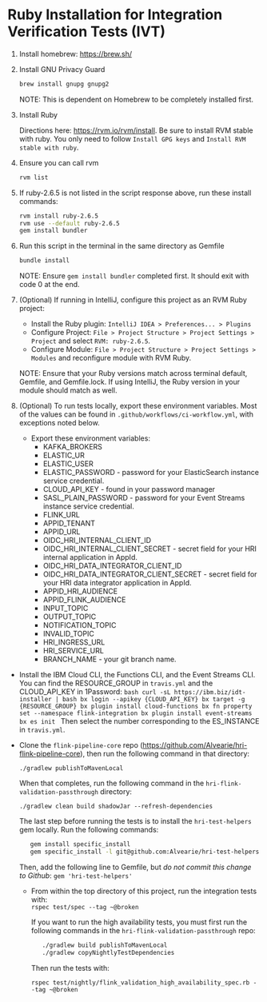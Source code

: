 # Ruby Installation for Integration Verification Tests (IVT)

1. Install homebrew: https://brew.sh/

2. Install GNU Privacy Guard
    ```bash
    brew install gnupg gnupg2
    ```
   NOTE: This is dependent on Homebrew to be completely installed first.

3. Install Ruby

   Directions here: https://rvm.io/rvm/install. Be sure to install RVM stable with ruby. You only need to follow `Install GPG keys` and `Install RVM stable with ruby`.


4. Ensure you can call rvm
    ```bash
    rvm list
    ```

5. If ruby-2.6.5 is not listed in the script response above, run these install commands:
    ```bash
    rvm install ruby-2.6.5
    rvm use --default ruby-2.6.5
    gem install bundler
    ```

6. Run this script in the terminal in the same directory as Gemfile
    ```bash
    bundle install
    ```
   NOTE: Ensure `gem install bundler` completed first. It should exit with code 0 at the end.


7. (Optional) If running in IntelliJ, configure this project as an RVM Ruby project:

    * Install the Ruby plugin: `IntelliJ IDEA > Preferences... > Plugins`
    * Configure Project: `File > Project Structure > Project Settings > Project` and select `RVM: ruby-2.6.5`.
    * Configure Module: `File > Project Structure > Project Settings > Modules` and reconfigure module with RVM Ruby.

   NOTE: Ensure that your Ruby versions match across terminal default, Gemfile, and Gemfile.lock. If using IntelliJ, the Ruby version in your module should match as well.


8. (Optional) To run tests locally, export these environment variables. Most of the values can be found in `.github/workflows/ci-workflow.yml`, with exceptions noted below.
    - Export these environment variables:
        * KAFKA_BROKERS
        * ELASTIC_UR
        * ELASTIC_USER
        * ELASTIC_PASSWORD - password for your ElasticSearch instance service credential.
        * CLOUD_API_KEY - found in your password manager
        * SASL_PLAIN_PASSWORD - password for your Event Streams instance service credential.
        * FLINK_URL
        * APPID_TENANT
        * APPID_URL
        * OIDC_HRI_INTERNAL_CLIENT_ID
        * OIDC_HRI_INTERNAL_CLIENT_SECRET - secret field for your HRI internal application in AppId.
        * OIDC_HRI_DATA_INTEGRATOR_CLIENT_ID
        * OIDC_HRI_DATA_INTEGRATOR_CLIENT_SECRET - secret field for your HRI data integrator application in AppId.
        * APPID_HRI_AUDIENCE
        * APPID_FLINK_AUDIENCE
        * INPUT_TOPIC
        * OUTPUT_TOPIC
        * NOTIFICATION_TOPIC
        * INVALID_TOPIC
        * HRI_INGRESS_URL
        * HRI_SERVICE_URL
        * BRANCH_NAME - your git branch name.

  - Install the IBM Cloud CLI, the Functions CLI, and the Event Streams CLI. You can find the RESOURCE_GROUP in `travis.yml` and the CLOUD_API_KEY in 1Password:
         ```bash
             curl -sL https://ibm.biz/idt-installer | bash
             bx login --apikey {CLOUD_API_KEY}
             bx target -g {RESOURCE_GROUP}
             bx plugin install cloud-functions
             bx fn property set --namespace flink-integration
             bx plugin install event-streams
             bx es init
         ```
      Then select the number corresponding to the ES_INSTANCE in `travis.yml`.


  - Clone the `flink-pipeline-core` repo (https://github.com/Alvearie/hri-flink-pipeline-core), then run the following command in that directory:
    
      ```./gradlew publishToMavenLocal```
    
      When that completes, run the following command in the `hri-flink-validation-passthrough` directory:
    
      ```./gradlew clean build shadowJar --refresh-dependencies```

      The last step before running the tests is to install the `hri-test-helpers` gem locally. Run the following commands:
      ```bash
         gem install specific_install
         gem specific_install -l git@github.com:Alvearie/hri-test-helpers.git -b main
      ```
      Then, add the following line to Gemfile, but *do not commit this change to Github*:
      ```gem 'hri-test-helpers'```
    
    - From within the top directory of this project, run the integration tests with:   
      ```rspec test/spec --tag ~@broken```
    
      If you want to run the high availability tests, you must first run the following commands in the `hri-flink-validation-passthrough` repo:
       ```bash
          ./gradlew build publishToMavenLocal
          ./gradlew copyNightlyTestDependencies
       ```
      Then run the tests with:
    
      ```rspec test/nightly/flink_validation_high_availability_spec.rb --tag ~@broken```
